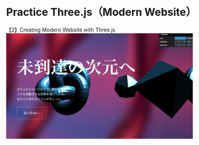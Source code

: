 # Practice Three.js（Modern Website）

【2】Creating Modern Website with Three.js
![Completed Website](/images/website.png)
